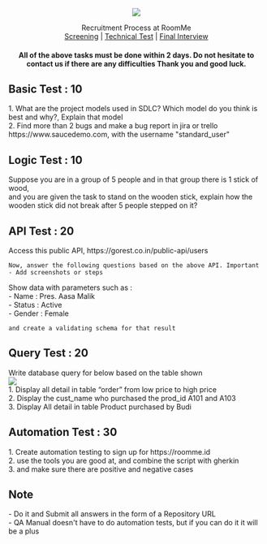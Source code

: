 <p align="center">
  <img src="https://cdn.roomme.id/icons/logoroommemain.png"/>
</p>
<p align="center">Recruitment Process at RoomMe <br>
  <a href="#">Screening</a> |
  <a href="#">Technical Test</a> |
  <a href="#">Final Interview</a>
</p>

<h4 align="center">
  All of the above tasks must be done within 2 days. Do not hesitate to contact us if there are any difficulties Thank you and good luck.
</h4>

## Basic Test : 10

<p align="left">
  1. What are the project models used in SDLC? Which model do you think is best and why?, Explain that model <br>
  2. Find more than 2 bugs and make a bug report in jira or trello https://www.saucedemo.com, with the username "standard_user"
</p>

## Logic Test : 10

<p align="left">
  Suppose you are in a group of 5 people and in that group there is 1 stick of wood, <br> and you are given the task to stand on the wooden stick, explain how the wooden stick did not break after 5 people stepped on it?
</p>

## API Test : 20

<p align="left">
  Access this public API, https://gorest.co.in/public-api/users <br>
</p>

```
Now, answer the following questions based on the above API. Important - Add screenshots or steps
```

<p align="left">
  Show data with parameters such as : <br>
  - Name      : Pres. Aasa Malik<br>
  - Status    : Active<br>
  - Gender    : Female
</p>

```
and create a validating schema for that result
```

## Query Test : 20

<p align="left">
  Write database query for below based on the table shown <br>
  <img src="https://ngomah.com/wp-content/uploads/2021/05/test-query.jpg"/><br>
  1. Display all detail in table “order” from low price to high price<br>
  2. Display the cust_name who purchased the prod_id A101 and A103<br>
  3. Display All detail in table Product purchased by Budi
</p>

## Automation Test : 30

<p align="left">
  1. Create automation testing to sign up for https://roomme.id<br>
  2. use the tools you are good at, and combine the script with gherkin<br>
  3. and make sure there are positive and negative cases<br>
</p>

## Note

<p align="left">
  - Do it and Submit all answers in the form of a Repository URL<br>
  - QA Manual doesn't have to do automation tests, but if you can do it it will be a plus
</p>

